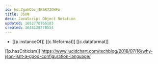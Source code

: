 ```yaml
---
id: koLZgakQbzj4K6K72OWFw
title: JSON
desc: JavaScript Object Notation
updated: 1652770765183
created: 1638128778554
---
```




- [[p.instanceOf]] [[c.fileformat]] [[c.dataformat]]

[[p.hasCriticism]] https://www.lucidchart.com/techblog/2018/07/16/why-json-isnt-a-good-configuration-language/
